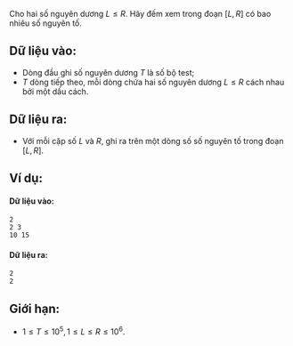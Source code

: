 Cho hai số nguyên dương $L ≤ R$. Hãy đếm xem trong đoạn $[L, R]$ có bao nhiêu số nguyên tố.

## Dữ liệu vào:
- Dòng đầu ghi số nguyên dương $T$ là số bộ test;
- $T$ dòng tiếp theo, mỗi dòng chứa hai số nguyên dương $L ≤ R$ cách nhau bởi một dấu cách.

## Dữ liệu ra:
- Với mỗi cặp số $L$ và $R$, ghi ra trên một dòng số số nguyên tố trong đoạn $[L, R]$.

## Ví dụ:
#### Dữ liệu vào:
```
2
2 3
10 15
```

#### Dữ liệu ra:
```
2
2
```

## Giới hạn:
- $1 ≤ T ≤ 10^5, 1 ≤  L ≤ R ≤ 10^6$.